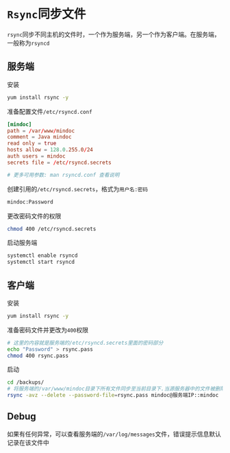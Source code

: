 # `Rsync`同步文件

`rsync`同步不同主机的文件时，一个作为服务端，另一个作为客户端。在服务端，一般称为`rsyncd`

## 服务端

安装

```bash
yum install rsync -y
```

准备配置文件`/etc/rsyncd.conf`

```conf
[mindoc]
path = /var/www/mindoc
comment = Java mindoc
read only = true
hosts allow = 128.0.255.0/24
auth users = mindoc
secrets file = /etc/rsyncd.secrets

# 更多可用参数: man rsyncd.conf 查看说明 
```


创建引用的`/etc/rsyncd.secrets`，格式为`用户名:密码`

```txt
mindoc:Password
```

更改密码文件的权限

```bash
chmod 400 /etc/rsyncd.secrets
```

启动服务端

```bash
systemctl enable rsyncd 
systemctl start rsyncd
```

## 客户端

安装

```bash
yum install rsync -y
```

准备密码文件并更改为`400`权限

```bash
# 这里的内容就是服务端的/etc/rsyncd.secrets里面的密码部分
echo "Password" > rsync.pass
chmod 400 rsync.pass
```

启动

```bash
cd /backups/
# 将服务端的/var/www/mindoc目录下所有文件同步至当前目录下.当源服务器中的文件被删除时，目标服务器中的文件也删除
rsync -avz --delete --password-file=rsync.pass mindoc@服务端IP::mindoc   ./
```

## Debug

如果有任何异常，可以查看服务端的`/var/log/messages`文件，错误提示信息默认记录在该文件中